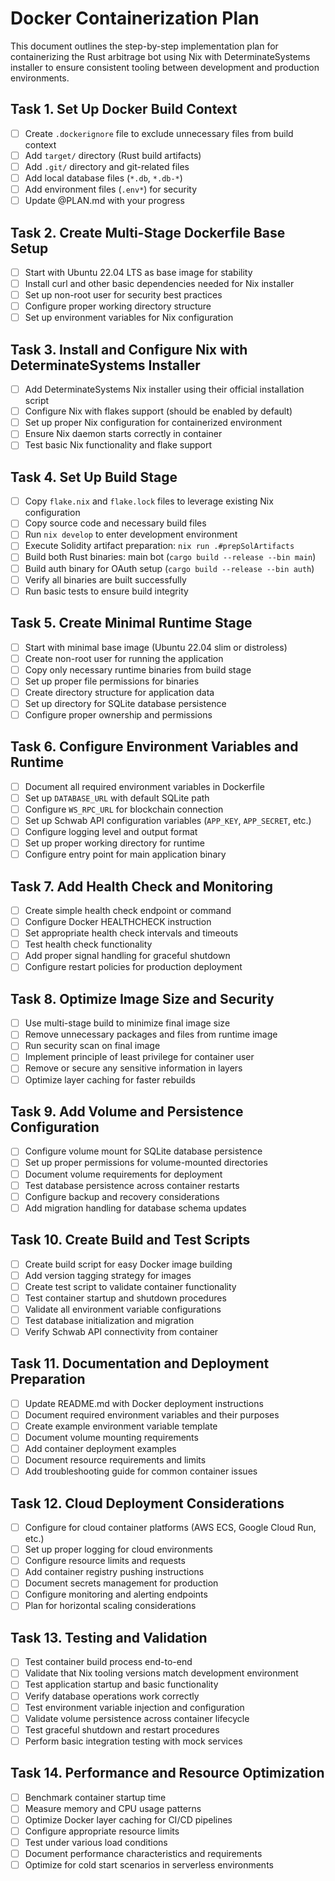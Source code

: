 # Docker Containerization Plan

This document outlines the step-by-step implementation plan for containerizing the Rust arbitrage bot using Nix with DeterminateSystems installer to ensure consistent tooling between development and production environments.

## Task 1. Set Up Docker Build Context

- [ ] Create `.dockerignore` file to exclude unnecessary files from build context
- [ ] Add `target/` directory (Rust build artifacts)
- [ ] Add `.git/` directory and git-related files
- [ ] Add local database files (`*.db`, `*.db-*`)
- [ ] Add environment files (`.env*`) for security
- [ ] Update @PLAN.md with your progress 

## Task 2. Create Multi-Stage Dockerfile Base Setup

- [ ] Start with Ubuntu 22.04 LTS as base image for stability
- [ ] Install curl and other basic dependencies needed for Nix installer
- [ ] Set up non-root user for security best practices
- [ ] Configure proper working directory structure
- [ ] Set up environment variables for Nix configuration

## Task 3. Install and Configure Nix with DeterminateSystems Installer

- [ ] Add DeterminateSystems Nix installer using their official installation script
- [ ] Configure Nix with flakes support (should be enabled by default)
- [ ] Set up proper Nix configuration for containerized environment
- [ ] Ensure Nix daemon starts correctly in container
- [ ] Test basic Nix functionality and flake support

## Task 4. Set Up Build Stage

- [ ] Copy `flake.nix` and `flake.lock` files to leverage existing Nix configuration
- [ ] Copy source code and necessary build files
- [ ] Run `nix develop` to enter development environment
- [ ] Execute Solidity artifact preparation: `nix run .#prepSolArtifacts`
- [ ] Build both Rust binaries: main bot (`cargo build --release --bin main`)
- [ ] Build auth binary for OAuth setup (`cargo build --release --bin auth`)
- [ ] Verify all binaries are built successfully
- [ ] Run basic tests to ensure build integrity

## Task 5. Create Minimal Runtime Stage

- [ ] Start with minimal base image (Ubuntu 22.04 slim or distroless)
- [ ] Create non-root user for running the application
- [ ] Copy only necessary runtime binaries from build stage
- [ ] Set up proper file permissions for binaries
- [ ] Create directory structure for application data
- [ ] Set up directory for SQLite database persistence
- [ ] Configure proper ownership and permissions

## Task 6. Configure Environment Variables and Runtime

- [ ] Document all required environment variables in Dockerfile
- [ ] Set up `DATABASE_URL` with default SQLite path
- [ ] Configure `WS_RPC_URL` for blockchain connection
- [ ] Set up Schwab API configuration variables (`APP_KEY`, `APP_SECRET`, etc.)
- [ ] Configure logging level and output format
- [ ] Set up proper working directory for runtime
- [ ] Configure entry point for main application binary

## Task 7. Add Health Check and Monitoring

- [ ] Create simple health check endpoint or command
- [ ] Configure Docker HEALTHCHECK instruction
- [ ] Set appropriate health check intervals and timeouts
- [ ] Test health check functionality
- [ ] Add proper signal handling for graceful shutdown
- [ ] Configure restart policies for production deployment

## Task 8. Optimize Image Size and Security

- [ ] Use multi-stage build to minimize final image size
- [ ] Remove unnecessary packages and files from runtime image
- [ ] Run security scan on final image
- [ ] Implement principle of least privilege for container user
- [ ] Remove or secure any sensitive information in layers
- [ ] Optimize layer caching for faster rebuilds

## Task 9. Add Volume and Persistence Configuration

- [ ] Configure volume mount for SQLite database persistence
- [ ] Set up proper permissions for volume-mounted directories  
- [ ] Document volume requirements for deployment
- [ ] Test database persistence across container restarts
- [ ] Configure backup and recovery considerations
- [ ] Add migration handling for database schema updates

## Task 10. Create Build and Test Scripts

- [ ] Create build script for easy Docker image building
- [ ] Add version tagging strategy for images
- [ ] Create test script to validate container functionality
- [ ] Test container startup and shutdown procedures
- [ ] Validate all environment variable configurations
- [ ] Test database initialization and migration
- [ ] Verify Schwab API connectivity from container

## Task 11. Documentation and Deployment Preparation

- [ ] Update README.md with Docker deployment instructions
- [ ] Document required environment variables and their purposes
- [ ] Create example environment variable template
- [ ] Document volume mounting requirements
- [ ] Add container deployment examples
- [ ] Document resource requirements and limits
- [ ] Add troubleshooting guide for common container issues

## Task 12. Cloud Deployment Considerations

- [ ] Configure for cloud container platforms (AWS ECS, Google Cloud Run, etc.)
- [ ] Set up proper logging for cloud environments
- [ ] Configure resource limits and requests
- [ ] Add container registry pushing instructions
- [ ] Document secrets management for production
- [ ] Configure monitoring and alerting endpoints
- [ ] Plan for horizontal scaling considerations

## Task 13. Testing and Validation

- [ ] Test container build process end-to-end
- [ ] Validate that Nix tooling versions match development environment
- [ ] Test application startup and basic functionality
- [ ] Verify database operations work correctly
- [ ] Test environment variable injection and configuration
- [ ] Validate volume persistence across container lifecycle
- [ ] Test graceful shutdown and restart procedures
- [ ] Perform basic integration testing with mock services

## Task 14. Performance and Resource Optimization

- [ ] Benchmark container startup time
- [ ] Measure memory and CPU usage patterns
- [ ] Optimize Docker layer caching for CI/CD pipelines
- [ ] Configure appropriate resource limits
- [ ] Test under various load conditions
- [ ] Document performance characteristics and requirements
- [ ] Optimize for cold start scenarios in serverless environments
